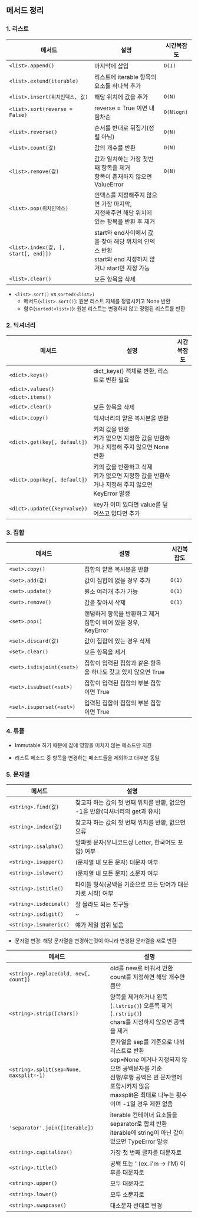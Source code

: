 ## 메서드 정리

### 1. 리스트

| 메서드                               | 설명                                                         | 시간복잡도 |
| ------------------------------------ | ------------------------------------------------------------ | ---------- |
| `<list>.append()`                    | 마지막에 삽입                                                | `O(1)`     |
| `<list>.extend(iterable)`            | 리스트에 iterable 항목의 요소들 하나씩 추가                  |            |
| `<list>.insert(위치인덱스, 값)`      | 해당 위치에 값을 추가                                        | `O(N)`     |
| `<list>.sort(reverse = False)`       | reverse = True 이면 내림차순                                 | `O(Nlogn)` |
| `<list>.reverse()`                   | 순서를 반대로 뒤집기(정렬 아님)                              | `O(N)`     |
| `<list>.count(값)`                   | 값의 개수를 반환                                             | `O(N)`     |
| `<list>.remove(값)`                  | 값과 일치하는 가장 첫번째 항목을 제거<br>항목이 존재하지 않으면 ValueError | `O(N)`     |
| `<list>.pop(위치인덱스)`             | 인덱스를 지정해주지 않으면 가장 마지막, <br>지정해주면 해당 위치에 있는 항목을 반환 후 제거 |            |
| `<list>.index(값, [, start[, end]])` | start와 end사이에서 값을 찾아 해당 위치의 인덱스 반환<br>start와 end 지정하지 않거나 start만 지정 가능 |            |
| `<list>.clear()`                     | 모든 항목을 삭제                                             |            |

- `<list>.sort()` vs `sorted(<list>)`
  - 메서드(`<list>.sort()`): 원본 리스트 자체를 정렬시키고 None 반환
  - 함수(`sorted(<list>)`): 원본 리스트는 변경하지 않고 정렬된 리스트를 반환

### 2. 딕셔너리

| 메서드                       | 설명                                                         | 시간복잡도 |
| ---------------------------- | ------------------------------------------------------------ | ---------- |
| `<dict>.keys()`              | dict_keys() 객체로 반환, 리스트로 변환 필요                  |            |
| `<dict>.values()`            |                                                              |            |
| `<dict>.items()`             |                                                              |            |
| `<dict>.clear()`             | 모든 항목을 삭제                                             |            |
| `<dict>.copy()`              | 딕셔너리의 얕은 복사본을 반환                                |            |
| `<dict>.get(key[, default])` | 키의 값을 반환<br>키가 없으면 지정한 값을 반환하거나 지정해 주지 않으면 None 반환 |            |
| `<dict>.pop(key[, default])` | 키의 값을 반환하고 삭제<br>키가 없으면 지정한 값을 반환하거나 지정해 주지 않으면 KeyError 발생 |            |
| `<dict>.update({key=value})` | key가 이미 있다면 value를 덮어쓰고 없다면 추가               |            |



### 3. 집합

| 메서드                    | 설명                                                         | 시간복잡도 |
| ------------------------- | ------------------------------------------------------------ | ---------- |
| `<set>.copy()`            | 집합의 얕은 복사본을 반환                                    |            |
| `<set>.add(값)`           | 값이 집합에 없을 경우 추가                                   | `O(1)`     |
| `<set>.update()`          | 원소 여러개 추가 가능                                        | `O(1)`     |
| `<set>.remove()`          | 값을 찾아서 삭제                                             | `O(1)`     |
| `<set>.pop()`             | 랜덤하게 항목을 반환하고 제거<br>집합이 비어 있을 경우, KeyError |            |
| `<set>.discard(값)`       | 값이 집합에 있는 경우 삭제                                   |            |
| `<set>.clear()`           | 모든 항목을 제거                                             |            |
| `<set>.isdisjoint(<set>)` | 집합이 입력된 집합과 같은 항목을 하나도 갖고 있지 않으면 True |            |
| `<set>.issubset(<set>)`   | 집합이 입력된 집합의 부분 집합이면 True                      |            |
| `<set>.isuperset(<set>)`  | 입력된 집합이 집합의 부분 집합이면 True                      |            |



### 4. 튜플

- Immutable 하기 때문에 값에 영향을 미치지 않는 메소드만 지원

- 리스트 메소드 중 항목을 변경하는 메소드들을 제외하고 대부분 동일




### 5. 문자열

| 메서드               | 설명     |
| -------------------- | ------------------------------------------------------------ |
| `<string>.find(값)`  | 찾고자 하는 값의 첫 번째 위치를 반환, 없으면 -1을 반환(딕셔너리의 get과 유사) |
| `<string>.index(값)` | 찾고자 하는 값의 첫 번째 위치를 반환, 없으면 오류            |
| `<string>.isalpha()` | 알파벳 문자(유니코드상 Letter, 한국어도 포함) 여부 |
| `<string>.isupper()` | (문자열 내 모든 문자) 대문자 여부 |
| `<string>.islower()` | (문자열 내 모든 문자) 소문자 여부 |
| `<string>.istitle()` | 타이틀 형식(공백을 기준으로 모든 단어가 대문자로 시작) 여부 |
| `<string>.isdecimal()` | 잘 몰라도 되는 친구들 |
| `<string>.isdigit()` | ~ |
| `<string>.isnumeric()` | 얘가 제일 범위 넓음 |

- 문자열 변경: 해당 문자열을 변경하는것이 아니라 변경된 문자열을 새로 반환

| 메서드                                  | 설명                                                         |
| --------------------------------------- | ------------------------------------------------------------ |
| `<string>.replace(old, new[, count])`   | old를 new로 바꿔서 반환<br>count를 지정하면 해당 개수만큼만  |
| `<string>.strip([chars])`               | 양쪽을 제거하거나 왼쪽(`.lstrip()`) 오른쪽 제거(`.rstrip()`)<br>chars를 지정하지 않으면 공백을 제거 |
| `<string>.split(sep=None, maxsplit=-1)` | 문자열을 sep를 기준으로 나눠 리스트로 반환<br>sep=None 이거나 지정되지 않으면 공백문자를 기준<br>선행/후행 공백은 빈 문자열에 포함시키지 않음<br>maxsplit은 최대로 나누는 횟수이며 -1일 경우 제한 없음 |
| `'separator'.join([iterable])`          | iterable 컨테이너 요소들을 separator로 합쳐 반환<br>iterable에 string이 아닌 값이 있으면 TypeError 발생 |
| `<string>.capitalize()`                 | 가장 첫 번째 글자를 대문자로                                 |
| `<string>.title()`                      | 공백 또는 ' (ex. i'm -> I'M) 이후를 대문자로                 |
| `<string>.upper()`                      | 모두 대문자로                                                |
| `<string>.lower()`                      | 모두 소문자로                                                |
| `<string>.swapcase()`                   | 대소문자 반대로 변경                                         |
